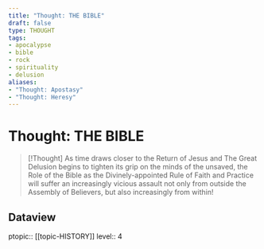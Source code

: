 ```yaml
---
title: "Thought: THE BIBLE"
draft: false
type: THOUGHT
tags:
- apocalypse
- bible
- rock
- spirituality
- delusion
aliases:
- "Thought: Apostasy"
- "Thought: Heresy"
---
```

# Thought: THE BIBLE
> [!Thought]
> As time draws closer to the Return of Jesus and The Great Delusion begins to tighten its grip on the minds of the unsaved, the Role of the Bible as the Divinely-appointed Rule of Faith and Practice will suffer an increasingly vicious assault not only from outside the Assembly of Believers, but also increasingly from within!

## Dataview
ptopic:: [[topic-HISTORY]]
level:: 4
